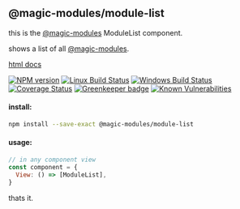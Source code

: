 ## @magic-modules/module-list
this is the [@magic-modules](https://github.com/magic-modules/)
ModuleList component.

shows a list of all [@magic-modules](https://github.com/magic-modules/).

[html docs](https://magic-modules.github.io/module-list/)

[![NPM version][npm-image]][npm-url]
[![Linux Build Status][travis-image]][travis-url]
[![Windows Build Status][appveyor-image]][appveyor-url]
[![Coverage Status][coveralls-image]][coveralls-url]
[![Greenkeeper badge][greenkeeper-image]][greenkeeper-url]
[![Known Vulnerabilities][snyk-image]][snyk-url]

[npm-image]: https://img.shields.io/npm/v/@magic-modules/module-list.svg
[npm-url]: https://www.npmjs.com/package/@magic-modules/module-list
[travis-image]: https://api.travis-ci.org/magic-modules/module-list.svg?branch=master
[travis-url]: https://travis-ci.org/magic-modules/module-list
[appveyor-image]: https://img.shields.io/appveyor/ci/magicmodules/module-list/master.svg
[appveyor-url]: https://ci.appveyor.com/project/magicmodules/module-list/branch/master
[coveralls-image]: https://coveralls.io/repos/github/magic-modules/module-list/badge.svg
[coveralls-url]: https://coveralls.io/github/magic-modules/module-list
[greenkeeper-image]: https://badges.greenkeeper.io/magic-modules/module-list.svg
[greenkeeper-url]: https://badges.greenkeeper.io/magic-modules/module-list.svg
[snyk-image]: https://snyk.io/test/github/magic-modules/module-list/badge.svg
[snyk-url]: https://snyk.io/test/github/magic-modules/module-list

#### install:
```bash
npm install --save-exact @magic-modules/module-list
```

#### usage:
```javascript
// in any component view
const component = {
  View: () => [ModuleList],
}
```

thats it.
